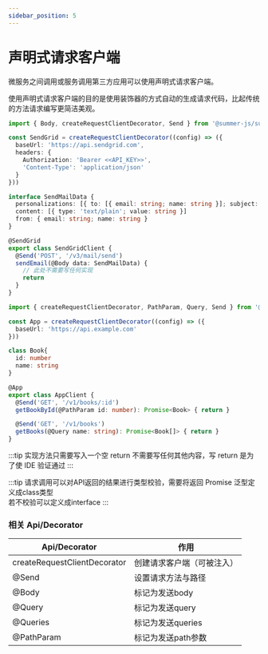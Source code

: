 ```yaml
---
sidebar_position: 5
---
```


# 声明式请求客户端


微服务之间调用或服务调用第三方应用可以使用声明式请求客户端。<br/>

使用声明式请求客户端的目的是使用装饰器的方式自动的生成请求代码，比起传统的方法请求编写更简洁美观。

```ts title="调用SendGrid发邮件"
import { Body, createRequestClientDecorator, Send } from '@summer-js/summer'

const SendGrid = createRequestClientDecorator((config) => ({
  baseUrl: 'https://api.sendgrid.com',
  headers: {
    Authorization: 'Bearer <<API_KEY>>',
    'Content-Type': 'application/json'
  }
}))

interface SendMailData {
  personalizations: [{ to: [{ email: string; name: string }]; subject: string }]
  content: [{ type: 'text/plain'; value: string }]
  from: { email: string; name: string }
}

@SendGrid
export class SendGridClient {
  @Send('POST', '/v3/mail/send')
  sendEmail(@Body data: SendMailData) {
    // 此处不需要写任何实现
    return
  }
}
```

```ts title="调用其他微服务接口"
import { createRequestClientDecorator, PathParam, Query, Send } from '@summer-js/summer'

const App = createRequestClientDecorator((config) => ({
  baseUrl: 'https://api.example.com'
}))

class Book{
  id: number
  name: string
}

@App
export class AppClient {
  @Send('GET', '/v1/books/:id')
  getBookById(@PathParam id: number): Promise<Book> { return }

  @Send('GET', '/v1/books')
  getBooks(@Query name: string): Promise<Book[]> { return }
}
```

:::tip
实现方法只需要写入一个空 return 不需要写任何其他内容，写 return 是为了使 IDE 验证通过
:::

:::tip
请求调用可以对API返回的结果进行类型校验，需要将返回 Promise 泛型定义成class类型<br/>
若不校验可以定义成interface
:::


### 相关 Api/Decorator


|  Api/Decorator   | 作用  |
|  ----  | ----  |
| createRequestClientDecorator | 创建请求客户端（可被注入） |
| @Send | 设置请求方法与路径 |
| @Body | 标记为发送body |
| @Query | 标记为发送query |
| @Queries |标记为发送queries |
| @PathParam |标记为发送path参数 |